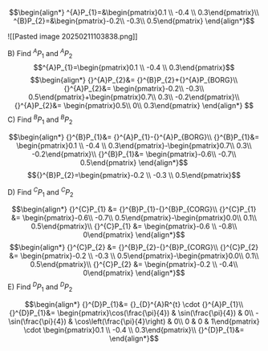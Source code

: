 $$\begin{align*}
^{A}P_{1}=&\begin{pmatrix}0.1 \\ -0.4 \\ 0.3\end{pmatrix}\\
^{B}P_{2}=&\begin{pmatrix}-0.2\\
-0.3\\
0.5\end{pmatrix}
\end{align*}$$

![[Pasted image 20250211103838.png]]

B)
Find $^{A}P_{1}$ and $^{A}P_{2}$ 
$$^{A}P_{1}=\begin{pmatrix}0.1 \\ -0.4 \\ 0.3\end{pmatrix}$$
$$\begin{align*}
{}^{A}P_{2}&=  {}^{B}P_{2}+{}^{A}P_{BORG}\\
{}^{A}P_{2}&= \begin{pmatrix}-0.2\\
-0.3\\
0.5\end{pmatrix}+\begin{pmatrix}0.7\\
0.3\\
-0.2\end{pmatrix}\\
{}^{A}P_{2}&= \begin{pmatrix}0.5\\
0\\
0.3\end{pmatrix}
\end{align*} $$
C)
Find ${}^{B}P_{1}$ and ${}^{B}P_{2}$

$$\begin{align*}
{}^{B}P_{1}&= {}^{A}P_{1}-{}^{A}P_{BORG}\\
{}^{B}P_{1}&= \begin{pmatrix}0.1 \\ -0.4 \\ 0.3\end{pmatrix}-\begin{pmatrix}0.7\\
0.3\\
-0.2\end{pmatrix}\\
{}^{B}P_{1}&= \begin{pmatrix}-0.6\\
-0.7\\
0.5\end{pmatrix}
\end{align*}$$
$${}^{B}P_{2}=\begin{pmatrix}-0.2 \\ -0.3 \\ 0.5\end{pmatrix}$$

D)
Find ${}^{C}P_{1}$ and ${}^{C}P_{2}$

$$\begin{align*}
{}^{C}P_{1} &= {}^{B}P_{1}-{}^{B}P_{CORG}\\
{}^{C}P_{1} &= \begin{pmatrix}-0.6\\
-0.7\\
0.5\end{pmatrix}-\begin{pmatrix}0.0\\
0.1\\
0.5\end{pmatrix}\\
{}^{C}P_{1} &= \begin{pmatrix}-0.6 \\
-0.8\\
0\end{pmatrix}
\end{align*}$$$$\begin{align*}
{}^{C}P_{2} &= {}^{B}P_{2}-{}^{B}P_{CORG}\\
{}^{C}P_{2} &= \begin{pmatrix}-0.2 \\ -0.3 \\ 0.5\end{pmatrix}-\begin{pmatrix}0.0\\
0.1\\
0.5\end{pmatrix}\\
{}^{C}P_{2} &= \begin{pmatrix}-0.2 \\
-0.4\\
0\end{pmatrix}
\end{align*}$$
E)
Find $^{D}P_{1}$ and $^{D}P_{2}$

$$\begin{align*}
{}^{D}P_{1}&= {}_{D}^{A}R^{t} \cdot {}^{A}P_{1}\\
{}^{D}P_{1}&= \begin{pmatrix}\cos(\frac{\pi}{4}) & \sin(\frac{\pi}{4}) & 0\\
-\sin(\frac{\pi}{4}) & \cos\left(\frac{\pi}{4}\right) & 0\\
0 & 0 & 1\end{pmatrix} \cdot \begin{pmatrix}0.1 \\ -0.4 \\ 0.3\end{pmatrix}\\
{}^{D}P_{1}&=
\end{align*}$$





